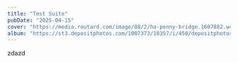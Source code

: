 ```yaml
---
title: "Test Suite"
pubDate: "2025-04-15"
cover: "https://media.routard.com/image/88/2/ha-penny-bridge.1607882.w430.jpg"
album: "https://st3.depositphotos.com/1007373/18357/i/450/depositphotos_183574324-stock-photo-cliffs-moher-ireland-sunny-day.jpg"
---
```


zdazd
